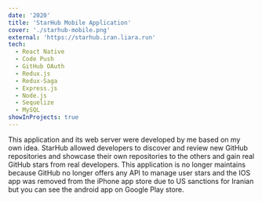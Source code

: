 ```yaml
---
date: '2020'
title: 'StarHub Mobile Application'
cover: './starhub-mobile.png'
external: 'https://starhub.iran.liara.run'
tech:
  - React Native
  - Code Push
  - GitHub OAuth
  - Redux.js
  - Redux-Saga
  - Express.js
  - Node.js
  - Sequelize
  - MySQL
showInProjects: true
---
```


This application and its web server were developed by me based on my own idea.
StarHub allowed developers to discover and review new GitHub repositories and showcase their own repositories to the others and gain real GitHub stars from real developers.
This application is no longer maintains because GitHub no longer offers any API to manage user stars and the IOS app was removed from the iPhone app store due to US sanctions for Iranian but you can see the android app on Google Play store.
